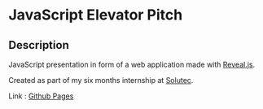 # JavaScript Elevator Pitch

## Description

JavaScript presentation in form of a web application made with [Reveal.js](https://github.com/hakimel/reveal.js).

Created as part of my six months internship at [Solutec](http://www.solutec.fr/fr/).

Link : [Github Pages](http://arthurfauq.github.io/javascript-pitch/)
